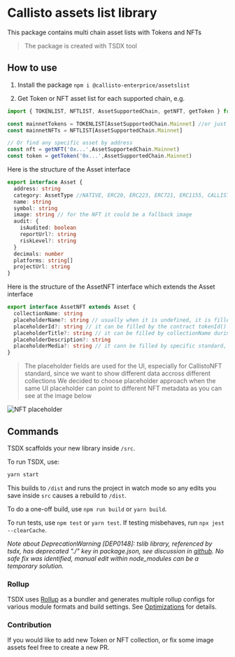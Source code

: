 # Callisto assets list library

This package contains multi chain asset lists with Tokens and NFTs

> The package is created with TSDX tool

## How to use
1. Install the package
`npm i @callisto-enterprice/assetslist`

1. Get Token or NFT asset list for each supported chain, e.g.
```ts
import { TOKENLIST, NFTLIST, AssetSupportedChain, getNFT, getToken } from '@callisto-enterprise/assetslist'

const mainnetTokens = TOKENLIST[AssetSupportedChain.Mainnet] //or just 820
const mainnetNFTs = NFTLIST[AssetSupportedChain.Mainnet]

// Or find any specific asset by address
const nft = getNFT('0x...',AssetSupportedChain.Mainnet)
const token = getToken('0x...',AssetSupportedChain.Mainnet)
```

Here is the structure of the Asset interface
```ts
export interface Asset {
  address: string
  category: AssetType //NATIVE, ERC20, ERC223, ERC721, ERC1155, CALLISTONFT
  name: string
  symbol: string
  image: string // for the NFT it could be a fallback image
  audit: {
    isAudited: boolean
    reportUrl?: string
    riskLevel?: string
  }
  decimals: number
  platforms: string[]
  projectUrl: string
}
```

Here is the structure of the AssetNFT interface which extends the Asset interface
```ts
export interface AssetNFT extends Asset {
  collectionName: string
  placeholderName?: string // usually when it is undefined, it is filled by Asset.name
  placeholderId?: string // it can be filled by the contract tokenId() during the parsing
  placeholderTitle?: string // it can be filled by collectionName during the parsing
  placeholderDescription?: string 
  placeholderMedia?: string // it cann be filled by specific standard, for example for ERC721 is used tokenURI()
}
```

> The placeholder fields are used for the UI, especially for CallistoNFT standard, since we want to show different data accross different collections
> We decided to choose placeholder approach when the same UI placeholder can point to different NFT metadata
> as you can see at the image below

![NFT placeholder](https://asset.callisto.network/images/nft_placeholder.png)

## Commands

TSDX scaffolds your new library inside `/src`.

To run TSDX, use:

```bash
yarn start
```

This builds to `/dist` and runs the project in watch mode so any edits you save inside `src` causes a rebuild to `/dist`.

To do a one-off build, use `npm run build` or `yarn build`.

To run tests, use `npm test` or `yarn test`. If testing misbehaves, run `npx jest --clearCache`.

_Note about DeprecationWarning [DEP0148]: tslib library, referenced by tsdx, has deprecated "./" key in package.json, see discussion in [github](https://github.com/microsoft/tslib/issues/134). No safe fix was identified, manual edit within node_modules can be a temporary solution._

### Rollup

TSDX uses [Rollup](https://rollupjs.org) as a bundler and generates multiple rollup configs for various module formats and build settings. See [Optimizations](#optimizations) for details.

### Contribution
If you would like to add new Token or NFT collection, or fix some image assets feel free to create a new PR.